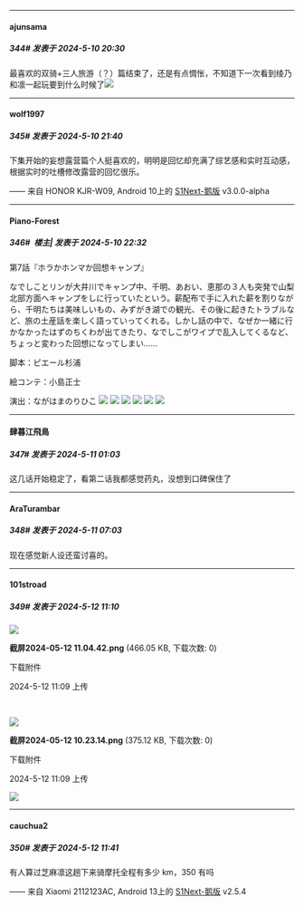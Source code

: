 ﻿
*****

####  ajunsama  
##### 344#       发表于 2024-5-10 20:30

最喜欢的双骑+三人旅游（？）篇结束了，还是有点惆怅，不知道下一次看到绫乃和凛一起玩要到什么时候了<img src="https://static.saraba1st.com/image/smiley/face2017/135.png" referrerpolicy="no-referrer">


*****

####  wolf1997  
##### 345#       发表于 2024-5-10 21:40

下集开始的妄想露营篇个人挺喜欢的，明明是回忆却充满了综艺感和实时互动感，根据实时的吐槽修改露营的回忆很乐。

—— 来自 HONOR KJR-W09, Android 10上的 [S1Next-鹅版](https://github.com/ykrank/S1-Next/releases) v3.0.0-alpha


*****

####  Piano-Forest  
##### 346#         楼主| 发表于 2024-5-10 22:32

第7話『ホラかホンマか回想キャンプ』

なでしことリンが大井川でキャンプ中、千明、あおい、恵那の３人も突発で山梨北部方面へキャンプをしに行っていたという。薪配布で手に入れた薪を割りながら、千明たちは美味しいもの、みずがき湖での観光、その後に起きたトラブルなど、旅の土産話を楽しく語っていってくれる。しかし話の中で、なぜか一緒に行かなかったはずのちくわが出てきたり、なでしこがワイプで乱入してくるなど、ちょっと変わった回想になってしまい……

脚本：ピエール杉浦

絵コンテ：小島正士

演出：ながはまのりひこ
<img src="https://p.sda1.dev/17/f34dfecee8793582eb8b61be090dec62/07_1.jpg" referrerpolicy="no-referrer">
<img src="https://p.sda1.dev/17/3baf37bad9d1a76e9dc8821cb4cfe8b6/07_2.jpg" referrerpolicy="no-referrer">
<img src="https://p.sda1.dev/17/dcc7b40474fb10c42a4a012fe31a9b98/07_3.jpg" referrerpolicy="no-referrer">
<img src="https://p.sda1.dev/17/5e23aa7fbfa15f220e0357ce80b6eab5/07_4.jpg" referrerpolicy="no-referrer">
<img src="https://p.sda1.dev/17/5446e4a848ace8d102ba9f242a4dfd18/07_5.jpg" referrerpolicy="no-referrer">
<img src="https://p.sda1.dev/17/74003867c6777c276ba6b253b3505f32/07_6.jpg" referrerpolicy="no-referrer">


*****

####  肆暮江飛鳥  
##### 347#       发表于 2024-5-11 01:03

这几话开始稳定了，看第二话我都感觉药丸，没想到口碑保住了


*****

####  AraTurambar  
##### 348#       发表于 2024-5-11 07:03

现在感觉新人设还蛮讨喜的。


*****

####  101stroad  
##### 349#       发表于 2024-5-12 11:10

<img src="https://img.saraba1st.com/forum/202405/12/110930xbzzndd5bbbnhbkn.png" referrerpolicy="no-referrer">

<strong>截屏2024-05-12 11.04.42.png</strong> (466.05 KB, 下载次数: 0)

下载附件

2024-5-12 11:09 上传

  

<img src="https://img.saraba1st.com/forum/202405/12/110940kmwh2hjb79bffhn7.png" referrerpolicy="no-referrer">

<strong>截屏2024-05-12 10.23.14.png</strong> (375.12 KB, 下载次数: 0)

下载附件

2024-5-12 11:09 上传

<img src="https://static.saraba1st.com/image/smiley/face2017/065.png" referrerpolicy="no-referrer">


*****

####  cauchua2  
##### 350#       发表于 2024-5-12 11:41

有人算过芝麻凛这趟下来骑摩托全程有多少 km，350 有吗

—— 来自 Xiaomi 2112123AC, Android 13上的 [S1Next-鹅版](https://github.com/ykrank/S1-Next/releases) v2.5.4

